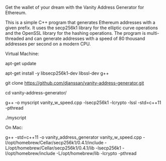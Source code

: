 Get the wallet of your dream with the Vanity Address Generator for Ethereum.


This is a simple C++ program that generates Ethereum addresses with a given prefix. It uses the secp256k1 library for the elliptic curve operations and the OpenSSL library for the hashing operations. The program is multi-threaded and can generate addresses with a speed of 80 thousand addresses per second on a modern CPU.

Virtual Machine:

apt-get update

apt-get install -y libsecp256k1-dev libssl-dev g++

git clone https://github.com/djanssan/vanity-address-generator.git

cd vanity-address-generator/

g++ -o myscript vanity_w_speed.cpp -lsecp256k1 -lcrypto -lssl -std=c++11 -pthread

./myscript




On Mac:

g++ -std=c++11 -o vanity_address_generator vanity_w_speed.cpp -I/opt/homebrew/Cellar/secp256k1/0.4.1/include -L/opt/homebrew/Cellar/secp256k1/0.4.1/lib -lsecp256k1 -I/opt/homebrew/include -L/opt/homebrew/lib -lcrypto -pthread
